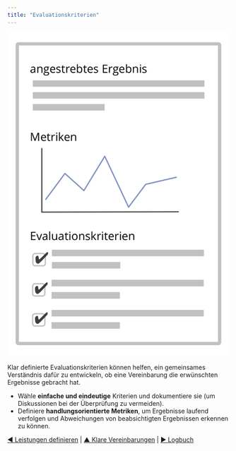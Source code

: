 ```yaml
---
title: "Evaluationskriterien"
---
```



![right,fit](img/templates/outcome-and-criteria.png)

Klar definierte Evaluationskriterien können helfen, ein gemeinsames Verständnis dafür zu entwickeln, ob eine Vereinbarung die erwünschten Ergebnisse gebracht hat.

- Wähle **einfache und eindeutige** Kriterien und dokumentiere sie (um Diskussionen bei der Überprüfung zu vermeiden).
- Definiere **handlungsorientierte Metriken**, um Ergebnisse laufend verfolgen und Abweichungen von beabsichtigten Ergebnissen erkennen zu können.

[&#9664; Leistungen definieren](describe-deliverables.html) | [&#9650; Klare Vereinbarungen](defining-agreements.html) | [&#9654; Logbuch](logbook.html)

